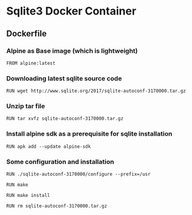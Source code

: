 # Sqlite3 Docker Container

## Dockerfile

### Alpine as Base image (which is lightweight)

`FROM alpine:latest`

### Downloading latest sqlite source code

`RUN wget http://www.sqlite.org/2017/sqlite-autoconf-3170000.tar.gz`

### Unzip tar file 

`RUN tar xvfz sqlite-autoconf-3170000.tar.gz`

### Install alpine sdk as a prerequisite for sqlite installation

`RUN apk add --update alpine-sdk`

### Some configuration and installation

`RUN ./sqlite-autoconf-3170000/configure --prefix=/usr`

`RUN make`

`RUN make install`

`RUN rm sqlite-autoconf-3170000.tar.gz`